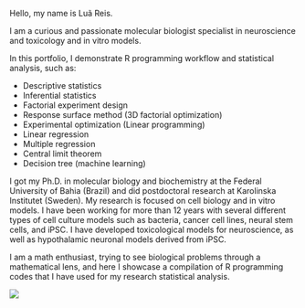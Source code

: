 Hello, my name is Luã Reis. 

I am a curious and passionate molecular biologist specialist in neuroscience and toxicology and in vitro models.

In this portfolio, I demonstrate R programming workflow and statistical analysis, such as:
- Descriptive statistics
- Inferential statistics
- Factorial experiment design
- Response surface method (3D factorial optimization)
- Experimental optimization (Linear programming)
- Linear regression
- Multiple regression
- Central limit theorem
- Decision tree (machine learning)

I got my Ph.D. in molecular biology and biochemistry at the Federal University of Bahia (Brazil) and did postdoctoral research at Karolinska Institutet (Sweden). My research is focused on cell biology and in vitro models. I have been working for more than 12 years with several different types of cell culture models such as bacteria, cancer cell lines, neural stem cells, and iPSC. I have developed toxicological models for neuroscience, as well as hypothalamic neuronal models derived from iPSC. 

I am a math enthusiast, trying to see biological problems through a mathematical lens, and here I showcase a compilation of R programming codes that I have used for my research statistical analysis.



![](https://komarev.com/ghpvc/?username=luataina)
